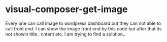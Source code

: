 # visual-composer-get-image
Every one can call image to wordpress dashboard but they can not able to call front end. 
I can show the image front end by this code but after that its not showin title , cntent etc. 
I am trying to find a solution..
